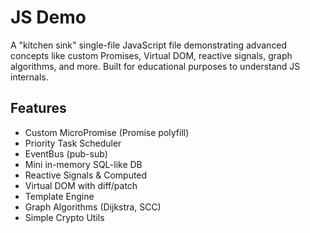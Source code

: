 # JS Demo

A "kitchen sink" single-file JavaScript file demonstrating advanced concepts like custom Promises, Virtual DOM, reactive signals, graph algorithms, and more. Built for educational purposes to understand JS internals.

## Features
- Custom MicroPromise (Promise polyfill)
- Priority Task Scheduler
- EventBus (pub-sub)
- Mini in-memory SQL-like DB
- Reactive Signals & Computed
- Virtual DOM with diff/patch
- Template Engine
- Graph Algorithms (Dijkstra, SCC)
- Simple Crypto Utils
